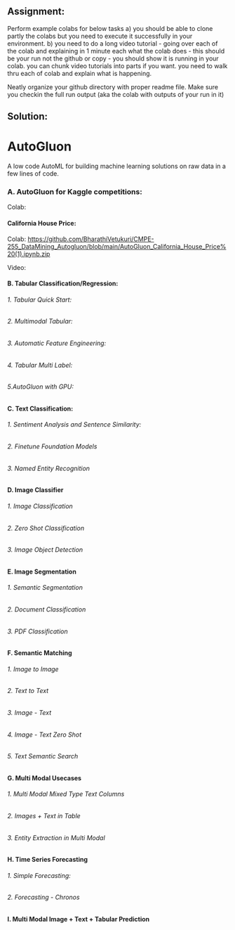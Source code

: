 ## **Assignment**:

Perform example colabs for below tasks 
a) you should be able to clone partly the colabs but you need to execute it successfully in your environment.
b) you need to do a long video tutorial - going over each of the colab and explaining in 1 minute each what the colab does - this should be your run not the github or copy - you should show it is running in your colab.  you can chunk video tutorials into parts if you want. you need to walk thru each of  colab and explain what is happening.

Neatly organize your github directory with proper readme file. 
Make sure you checkin the full run output (aka the colab with outputs of your run in it)

## **Solution**:

# **AutoGluon**

A low code AutoML for building machine learning solutions on raw data in a few lines of code.

### A. AutoGluon for Kaggle competitions:
Colab:

#### California House Price:
Colab: https://github.com/BharathiVetukuri/CMPE-255_DataMining_Autogluon/blob/main/AutoGluon_California_House_Price%20(1).ipynb.zip

Video:





#### B. Tabular Classification/Regression:

###### 1. Tabular Quick Start:
 
###### 2. Multimodal Tabular:

###### 3. Automatic Feature Engineering:

###### 4. Tabular Multi Label:

###### 5.AutoGluon with GPU:

#### C. Text Classification:

###### 1. Sentiment Analysis and Sentence Similarity:

###### 2. Finetune Foundation Models

###### 3. Named Entity Recognition

#### D. Image Classifier

###### 1. Image Classification

###### 2. Zero Shot Classification

###### 3. Image Object Detection

#### E. Image Segmentation

###### 1. Semantic Segmentation

###### 2. Document Classification

###### 3. PDF Classification

#### F. Semantic Matching

###### 1. Image to Image

###### 2. Text to Text

###### 3. Image - Text

###### 4. Image - Text Zero Shot

###### 5. Text Semantic Search

#### G. Multi Modal Usecases

###### 1. Multi Modal Mixed Type Text Columns

###### 2. Images + Text in Table

###### 3. Entity Extraction in Multi Modal

#### H. Time Series Forecasting

###### 1. Simple Forecasting:

###### 2. Forecasting - Chronos

#### I. Multi Modal Image + Text + Tabular Prediction



